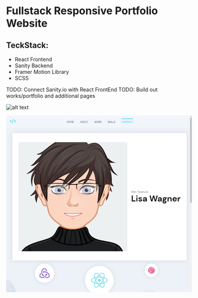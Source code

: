 # Fullstack Responsive Portfolio Website

## TeckStack:
- React Frontend
- Sanity Backend
- Framer Motion Library
- SCSS

TODO: Connect Sanity.io with React FrontEnd
TODO: Build out works/portfolio and additional pages

![alt text](https://github.com/[username]/[reponame]/blob/[branch]/image.jpg?raw=true)

![portfolio site sample image](https://github.com/lisawagner/01-april-folio/blob/main/AprilFolio.png?raw=true)